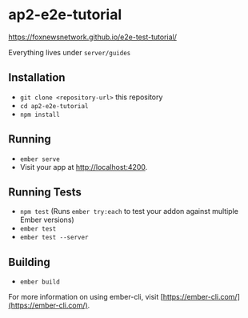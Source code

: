# ap2-e2e-tutorial

https://foxnewsnetwork.github.io/e2e-test-tutorial/

Everything lives under `server/guides`

## Installation

* `git clone <repository-url>` this repository
* `cd ap2-e2e-tutorial`
* `npm install`

## Running

* `ember serve`
* Visit your app at [http://localhost:4200](http://localhost:4200).

## Running Tests

* `npm test` (Runs `ember try:each` to test your addon against multiple Ember versions)
* `ember test`
* `ember test --server`

## Building

* `ember build`

For more information on using ember-cli, visit [https://ember-cli.com/](https://ember-cli.com/).
